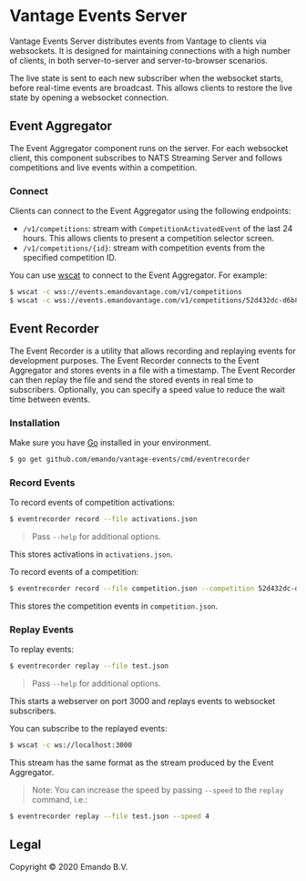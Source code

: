 # Vantage Events Server

Vantage Events Server distributes events from Vantage to clients via websockets. It is designed for maintaining connections with a high number of clients, in both server-to-server and server-to-browser scenarios.

The live state is sent to each new subscriber when the websocket starts, before real-time events are broadcast. This allows clients to restore the live state by opening a websocket connection.

## Event Aggregator

The Event Aggregator component runs on the server. For each websocket client, this component subscribes to NATS Streaming Server and follows competitions and live events within a competition.

### Connect

Clients can connect to the Event Aggregator using the following endpoints:

- `/v1/competitions`: stream with `CompetitionActivatedEvent` of the last 24 hours. This allows clients to present a competition selector screen.
- `/v1/competitions/{id}`: stream with competition events from the specified competition ID.

You can use [wscat](https://github.com/websockets/wscat) to connect to the Event Aggregator. For example:

```bash
$ wscat -c wss://events.emandovantage.com/v1/competitions
$ wscat -c wss://events.emandovantage.com/v1/competitions/52d432dc-d6b8-4045-8a4c-e5e5bdfc8b1e
```

## Event Recorder

The Event Recorder is a utility that allows recording and replaying events for development purposes. The Event Recorder connects to the Event Aggregator and stores events in a file with a timestamp. The Event Recorder can then replay the file and send the stored events in real time to subscribers. Optionally, you can specify a speed value to reduce the wait time between events.

### Installation

Make sure you have [Go](https://golang.org/doc/install) installed in your environment.

```bash
$ go get github.com/emando/vantage-events/cmd/eventrecorder
```

### Record Events

To record events of competition activations:

```bash
$ eventrecorder record --file activations.json
```

>Pass `--help` for additional options.

This stores activations in `activations.json`.

To record events of a competition:

```bash
$ eventrecorder record --file competition.json --competition 52d432dc-d6b8-4045-8a4c-e5e5bdfc8b1e
```

This stores the competition events in `competition.json`.

### Replay Events

To replay events:

```bash
$ eventrecorder replay --file test.json
```

>Pass `--help` for additional options.

This starts a webserver on port 3000 and replays events to websocket subscribers.

You can subscribe to the replayed events:

```bash
$ wscat -c ws://localhost:3000
```

This stream has the same format as the stream produced by the Event Aggregator.

>Note: You can increase the speed by passing `--speed` to the `replay` command, i.e.:
```bash
$ eventrecorder replay --file test.json --speed 4
```

## Legal

Copyright © 2020 Emando B.V.
